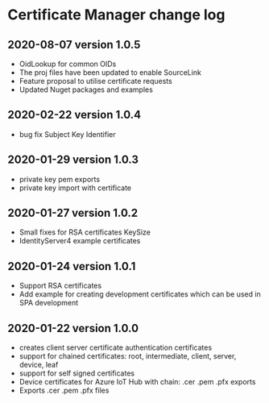 # Certificate Manager change log

<a name="2020-08-07"></a>
## 2020-08-07 version 1.0.5
* OidLookup for common OIDs
* The proj files have been updated to enable SourceLink 
* Feature proposal to utilise certificate requests
* Updated Nuget packages and examples

<a name="2020-02-22"></a>
## 2020-02-22 version 1.0.4
* bug fix Subject Key Identifier

<a name="2020-01-29"></a>
## 2020-01-29 version 1.0.3
* private key pem exports
* private key import with certificate

<a name="2020-01-27"></a>
## 2020-01-27 version 1.0.2
* Small fixes for RSA certificates KeySize
* IdentityServer4 example certificates

<a name="2020-01-24"></a>
## 2020-01-24 version 1.0.1
* Support RSA certificates
* Add example for creating development certificates which can be used in SPA development

<a name="2020-01-22"></a>
## 2020-01-22 version 1.0.0
* creates client server certificate authentication certificates
* support for chained certificates: root, intermediate, client, server, device, leaf 
* support for self signed certificates
* Device certificates for Azure IoT Hub with chain: .cer .pem .pfx exports
* Exports .cer .pem .pfx files
